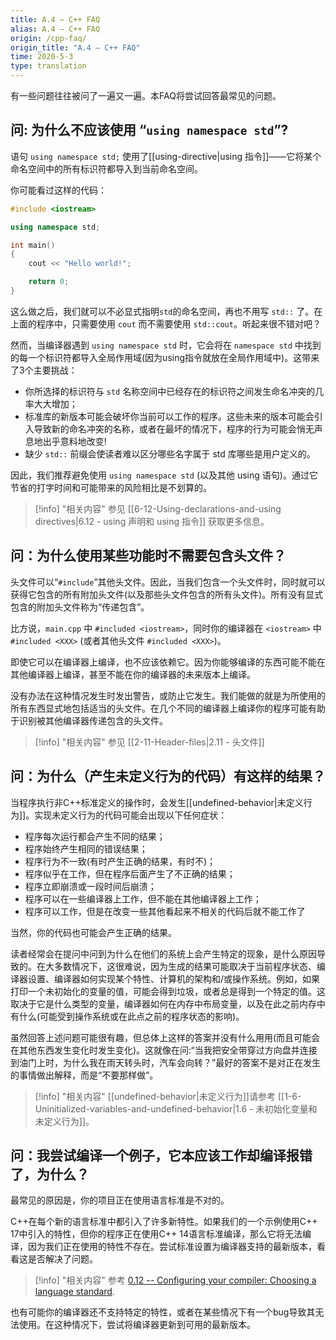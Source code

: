 ```yaml
---
title: A.4 — C++ FAQ
alias: A.4 — C++ FAQ
origin: /cpp-faq/
origin_title: "A.4 — C++ FAQ"
time: 2020-5-3
type: translation
---
```




有一些问题往往被问了一遍又一遍。本FAQ将尝试回答最常见的问题。

## 问: 为什么不应该使用 “`using namespace std`”? 

语句 `using namespace std;` 使用了[[using-directive|using 指令]]——它将某个命名空间中的所有标识符都导入到当前命名空间。

你可能看过这样的代码：

```cpp
#include <iostream>

using namespace std;

int main()
{
    cout << "Hello world!";

    return 0;
}
```

这么做之后，我们就可以不必显式指明`std`的命名空间，再也不用写 `std::` 了。在上面的程序中，只需要使用 `cout` 而不需要使用 `std::cout`。听起来很不错对吧？

然而，当编译器遇到 `using namespace std` 时，它会将在 `namespace std` 中找到的每一个标识符都导入全局作用域(因为using指令就放在全局作用域中)。这带来了3个主要挑战：

- 你所选择的标识符与 `std` 名称空间中已经存在的标识符之间发生命名冲突的几率大大增加；
- 标准库的新版本可能会破坏你当前可以工作的程序。这些未来的版本可能会引入导致新的命名冲突的名称，或者在最坏的情况下，程序的行为可能会悄无声息地出乎意料地改变!
- 缺少 `std::` 前缀会使读者难以区分哪些名字属于 std 库哪些是用户定义的。

因此，我们推荐避免使用 `using namespace std` (以及其他 using 语句)。通过它节省的打字时间和可能带来的风险相比是不划算的。

> [!info] "相关内容"
> 参见 [[6-12-Using-declarations-and-using directives|6.12 - using 声明和 using 指令]] 获取更多信息。

## 问：为什么使用某些功能时不需要包含头文件？

头文件可以“`#include`”其他头文件。因此，当我们包含一个头文件时，同时就可以获得它包含的所有附加头文件(以及那些头文件包含的所有头文件)。所有没有显式包含的附加头文件称为“传递包含”。

比方说，`main.cpp` 中 `#included <iostream>`，同时你的编译器在 `<iostream>` 中 `#included <XXX>` (或者其他头文件 `#included <XXX>`)。

即使它可以在编译器上编译，也不应该依赖它。因为你能够编译的东西可能不能在其他编译器上编译，甚至不能在你的编译器的未来版本上编译。

没有办法在这种情况发生时发出警告，或防止它发生。我们能做的就是为所使用的所有东西显式地包括适当的头文件。在几个不同的编译器上编译你的程序可能有助于识别被其他编译器传递包含的头文件。


> [!info] "相关内容"
> 参见 [[2-11-Header-files|2.11 - 头文件]]

## 问：为什么（产生未定义行为的代码）有这样的结果？

当程序执行非C++标准定义的操作时，会发生[[undefined-behavior|未定义行为]]。实现未定义行为的代码可能会出现以下任何症状：

- 程序每次运行都会产生不同的结果；
- 程序始终产生相同的错误结果；
- 程序行为不一致(有时产生正确的结果，有时不)；
- 程序似乎在工作，但在程序后面产生了不正确的结果；
- 程序立即崩溃或一段时间后崩溃；
- 程序可以在一些编译器上工作，但不能在其他编译器上工作；
- 程序可以工作，但是在改变一些其他看起来不相关的代码后就不能工作了

当然，你的代码也可能会产生正确的结果。

读者经常会在提问中问到为什么在他们的系统上会产生特定的现象，是什么原因导致的。在大多数情况下，这很难说，因为生成的结果可能取决于当前程序状态、编译器设置、编译器如何实现某个特性、计算机的架构和/或操作系统。例如，如果打印一个未初始化的变量的值，可能会得到垃圾，或者总是得到一个特定的值。这取决于它是什么类型的变量，编译器如何在内存中布局变量，以及在此之前内存中有什么(可能受到操作系统或在此点之前的程序状态的影响)。

虽然回答上述问题可能很有趣，但总体上这样的答案并没有什么用用(而且可能会在其他东西发生变化时发生变化)。这就像在问:“当我把安全带穿过方向盘并连接到油门上时，为什么我在雨天转头时，汽车会向转？”最好的答案不是对正在发生的事情做出解释，而是“不要那样做”。


> [!info] "相关内容"
> [[undefined-behavior|未定义行为]]请参考 [[1-6-Uninitialized-variables-and-undefined-behavior|1.6 - 未初始化变量和未定义行为]]。

## 问：我尝试编译一个例子，它本应该工作却编译报错了，为什么？

最常见的原因是，你的项目正在使用语言标准是不对的。

C++在每个新的语言标准中都引入了许多新特性。如果我们的一个示例使用C++ 17中引入的特性，但你的程序正在使用C++ 14语言标准编译，那么它将无法编译，因为我们正在使用的特性不存在。尝试标准设置为编译器支持的最新版本，看看这是否解决了问题。

> [!info] "相关内容"
> 参考 [0.12 -- Configuring your compiler: Choosing a language standard](https://www.learncpp.com/cpp-tutorial/configuring-your-compiler-choosing-a-language-standard/).

也有可能你的编译器还不支持特定的特性，或者在某些情况下有一个bug导致其无法使用。在这种情况下，尝试将编译器更新到可用的最新版本。